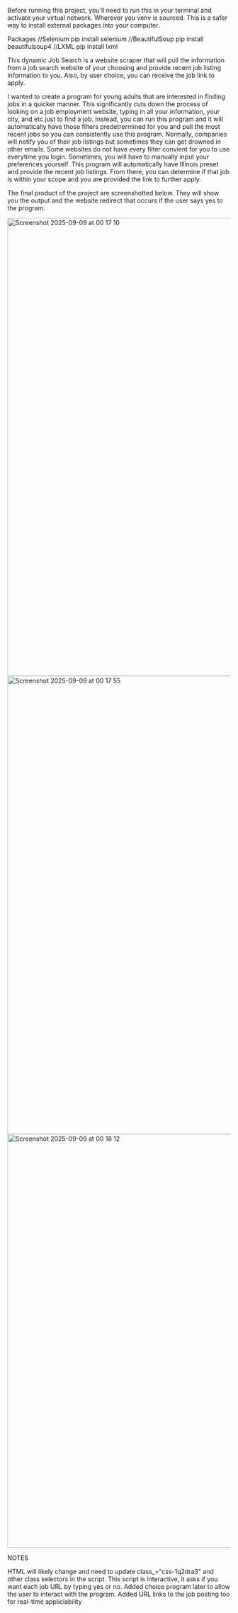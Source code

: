 Before running this project, you'll need to run this in your terminal and activate your virtual network. Wherever you venv is sourced. 
This is a safer way to install external packages into your computer.


Packages
//Selenium
pip install selenium
//BeautifulSoup
pip install beautifulsoup4
//LXML
pip install lxml

This dynamic Job Search is a website scraper that will pull the information from a job search website of your choosing and provide recent job listing information to you. Also, by user choice, you can receive the job link to apply.

I wanted to create a program for young adults that are interested in finding jobs in a quicker manner. This significantly cuts down the process of looking on a job employment website, typing in all your information, your city, and etc just to find a job. Instead, you can run this program and it will automatically have those filters predetrermined for you and pull the most recent jobs so you can consistently use this program. Normally, companies will notify you of their job listings but sometimes they can get drowned in other emails. Some websites do not have every filter convient for you to use everytime you login. Sometimes, you will have to manually input your preferences yourself. This program will automatically have Illinois preset and provide the recent job listings. From there, you can determine if that job is within your scope and you are provided the link to further apply.

The final product of the project are screenshotted below. They will show you the output and the website redirect that occurs if the user says yes to the program.

<img width="1412" height="1035" alt="Screenshot 2025-09-09 at 00 17 10" src="https://github.com/user-attachments/assets/09275df1-c6c5-4c98-8f3e-361d1ca8acea" />

<img width="1412" height="1035" alt="Screenshot 2025-09-09 at 00 17 55" src="https://github.com/user-attachments/assets/9d59b3e6-ea11-4bd7-93bd-ebe1ee88f8b6" />

<img width="1856" height="935" alt="Screenshot 2025-09-09 at 00 18 12" src="https://github.com/user-attachments/assets/a8bf1d66-46ff-45be-9681-e5ae21d8d451" />



NOTES

HTML will likely change and need to update class_="css-1q2dra3" and other class selectors in the script.
This script is interactive, it asks if you want each job URL by typing yes or no. 
Added choice program later to allow the user to interact with the program. 
Added URL links to the job posting too for real-time appliciability
